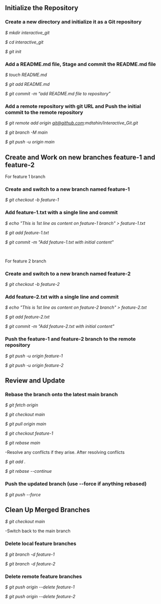## Initialize the Repository

### Create a new directory and initialize it as a Git repository

<em> $ mkdir interactive_git </em> 

<em> $ cd interactive_git </em>

<em> $ git init </em>


### Add a README.md file, Stage and commit the README.md file

<em> $ touch README.md  </em>

<em> $ git add README.md </em>

<em> $ git commit -m “add README.md file to repository” </em>


### Add a remote repository with git URL and Push the initial commit to the remote repository

<em> $ git remote add origin git@github.com:mdtahin/Interactive_Git.git </em>

<em> $ git branch -M main </em>

<em> $ git push -u origin main </em>


## Create and Work on new branches  feature-1 and feature-2

<p> For feature 1 branch </p>

### Create and switch to a new branch named feature-1

<em> $ git checkout -b feature-1 </em>

### Add feature-1.txt with a single line and commit

<em> $ echo "This is 1st line as content on feature-1 branch" > feature-1.txt </em>

<em> $ git add feature-1.txt </em>

<em> $ git commit -m "Add feature-1.txt with initial content" </em>

<br>

<p> For feature 2 branch </p>

### Create and switch to a new branch named feature-2

<em> $ git checkout -b feature-2 </em>

### Add feature-2.txt with a single line and commit

<em> $ echo "This is 1st line as content on feature-2 branch" > feature-2.txt </em>

<em> $ git add feature-2.txt </em>

<em> $ git commit -m "Add feature-2.txt with initial content" </em>


### Push the feature-1 and feature-2 branch to the remote repository 

<em> $ git push -u origin feature-1 </em>

<em> $ git push -u origin feature-2 </em>

## Review and Update

### Rebase the branch onto the latest main branch

<em> $ git fetch origin </em>

<em> $ git checkout main </em>

<em> $ git pull origin main </em>

<em> $ git checkout feature-1 </em> 

<em> $ git rebase main </em>

-Resolve any conflicts if they arise. After resolving conflicts

<em> $ git add . </em>

<em> $ git rebase --continue  </em>

### Push the updated branch (use --force if anything rebased) 

<em> $ git push --force </em>

## Clean Up Merged Branches

<em> $ git checkout main </em>

-Switch back to the main branch

 ### Delete local feature branches

<em> $ git branch -d feature-1 </em>

<em> $ git branch -d feature-2 </em>

### Delete remote feature branches

<em> $ git push origin --delete feature-1 </em>

<em> $ git push origin --delete feature-2 </em>


